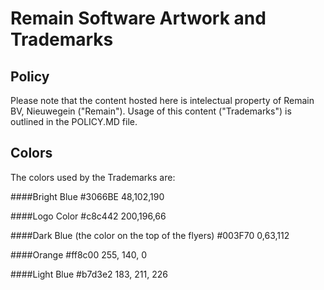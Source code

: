 # Remain Software Artwork and Trademarks

## Policy
Please note that the content hosted here is intelectual property of Remain BV, Nieuwegein ("Remain").
Usage of this content ("Trademarks") is outlined in the POLICY.MD file.

## Colors
The colors used by the Trademarks are:

####Bright Blue
#3066BE 
48,102,190
 
####Logo Color
#c8c442
200,196,66
 
####Dark Blue (the color on the top of the flyers)
#003F70
0,63,112
 
####Orange
#ff8c00
255, 140, 0
 
####Light Blue
#b7d3e2
183, 211, 226


